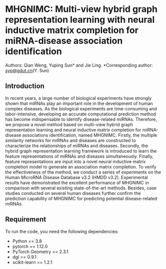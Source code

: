 # MHGNIMC: Multi-view hybrid graph representation learning with neural inductive matrix completion for miRNA-disease association identification
Authors: Qian Weng, Yuping Sun* and Jie Ling.
*Corresponding author: syp@gdut.cn(Y. Sun)

## Introduction
In recent years, a large number of biological experiments have strongly shown that miRNAs play an important role in the development of human complex diseases. As the biological experiments are time-consuming and labor-intensive, developing an accurate computational prediction method has become indispensable to identify disease-related miRNAs. Therefore, we propose a novel method based on multi-view hybrid graph representation learning and neural inductive matrix completion for miRNA-disease associations identification, named MHGNIMC. Firstly, the multiple similarity networks for miRNAs and diseases are constructed to characterize the relationships of miRNAs and diseases. Secondly, the hybrid graph representation learning framework is introduced to learn the feature representations of miRNAs and diseases simultaneously. Finally, feature representations are input into a novel neural inductive matrix completion model to generate an association matrix completion. To verify the effectiveness of the method, we conduct a series of experiments on the Human MicroRNA Disease Database v3.2 (HMDD v3.2). Experimental results have demonstrated the excellent performance of MHGNIMC in comparison with several existing state-of-the-art methods. Besides, case studies conducted on several human diseases further confirm the prediction capability of MHGNIMC for predicting potential disease-related miRNAs.

## Requirement
To run the code, you need the following dependencies:
* Python == 3.8
* pytorch == 1.12.0
* PyTorch Geometry == 2.3.1
* dgl == 0.9.1
* scikit-learn == 1.2.1
